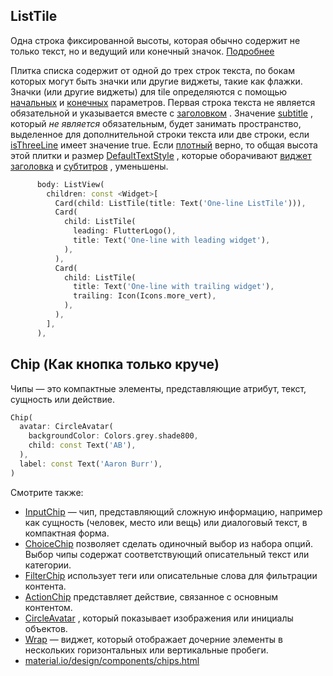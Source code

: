 ## ListTile
Одна строка фиксированной высоты, которая обычно содержит не только текст, но и ведущий или конечный значок. [Подробнее](https://api.flutter.dev/flutter/material/ListTile-class.html)

Плитка списка содержит от одной до трех строк текста, по бокам которых могут быть значки или другие виджеты, такие как флажки. Значки (или другие виджеты) для tile определяются с помощью [начальных](https://api.flutter.dev/flutter/material/ListTile/leading.html) и [конечных](https://api.flutter.dev/flutter/material/ListTile/trailing.html) параметров. Первая строка текста не является обязательной и указывается вместе с [заголовком](https://api.flutter.dev/flutter/material/ListTile/title.html) . Значение [subtitle](https://api.flutter.dev/flutter/material/ListTile/subtitle.html) , который _не является_ обязательным, будет занимать пространство, выделенное для дополнительной строки текста или две строки, если [isThreeLine](https://api.flutter.dev/flutter/material/ListTile/isThreeLine.html) имеет значение true. Если [плотный](https://api.flutter.dev/flutter/material/ListTile/dense.html) верно, то общая высота этой плитки и размер [DefaultTextStyle](https://api.flutter.dev/flutter/widgets/DefaultTextStyle-class.html) , которые оборачивают [виджет заголовка](https://api.flutter.dev/flutter/material/ListTile/title.html) и [субтитров](https://api.flutter.dev/flutter/material/ListTile/subtitle.html) , уменьшены.

```dart
      body: ListView(
        children: const <Widget>[
          Card(child: ListTile(title: Text('One-line ListTile'))),
          Card(
            child: ListTile(
              leading: FlutterLogo(),
              title: Text('One-line with leading widget'),
            ),
          ),
          Card(
            child: ListTile(
              title: Text('One-line with trailing widget'),
              trailing: Icon(Icons.more_vert),
            ),
          ),
        ],
      ),
```
## Chip (Как кнопка только круче)
Чипы — это компактные элементы, представляющие атрибут, текст, сущность или действие.
```dart
Chip(
  avatar: CircleAvatar(
    backgroundColor: Colors.grey.shade800,
    child: const Text('AB'),
  ),
  label: const Text('Aaron Burr'),
)
```
Смотрите также:

- [InputChip](https://api.flutter.dev/flutter/material/InputChip-class.html) — чип, представляющий сложную информацию, например как сущность (человек, место или вещь) или диалоговый текст, в компактная форма.
- [ChoiceChip](https://api.flutter.dev/flutter/material/ChoiceChip-class.html) позволяет сделать одиночный выбор из набора опций. Выбор чипы содержат соответствующий описательный текст или категории.
- [FilterChip](https://api.flutter.dev/flutter/material/FilterChip-class.html) использует теги или описательные слова для фильтрации контента.
- [ActionChip](https://api.flutter.dev/flutter/material/ActionChip-class.html) представляет действие, связанное с основным контентом.
- [CircleAvatar](https://api.flutter.dev/flutter/material/CircleAvatar-class.html) , который показывает изображения или инициалы объектов.
- [Wrap](https://api.flutter.dev/flutter/widgets/Wrap-class.html) — виджет, который отображает дочерние элементы в нескольких горизонтальных или вертикальные пробеги.
- [material.io/design/components/chips.html](https://material.io/design/components/chips.html)